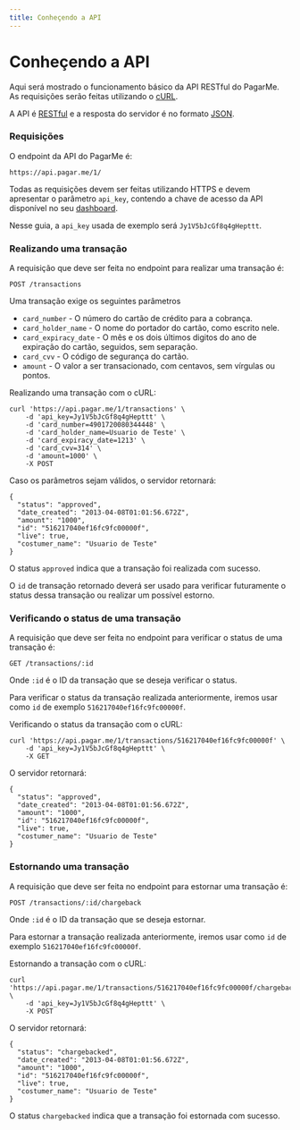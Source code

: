 ```yaml
---
title: Conheçendo a API
---
```


# Conheçendo a API

Aqui será mostrado o funcionamento básico da API RESTful do PagarMe. As requisições serão feitas utilizando o [cURL](http://curl.haxx.se).

A API é [RESTful](https://en.wikipedia.org/wiki/Representational_state_transfer) e a resposta do servidor é no formato [JSON](http://www.json.org).

### Requisições

O endpoint da API do PagarMe é:

	https://api.pagar.me/1/

Todas as requisições devem ser feitas utilizando HTTPS e devem apresentar o parâmetro `api_key`, contendo a chave de acesso da API disponível no seu [dashboard](https://dashboard.pagar.me).

Nesse guia, a `api_key` usada de exemplo será `Jy1V5bJcGf8q4gHepttt`.

### Realizando uma transação

A requisição que deve ser feita no endpoint para realizar uma transação é:

	POST /transactions

Uma transação exige os seguintes parâmetros

- `card_number` - O número do cartão de crédito para a cobrança.
- `card_holder_name` - O nome do portador do cartão, como escrito nele.
- `card_expiracy_date` - O mês e os dois últimos digitos do ano de expiração do cartão, seguidos, sem separação.
- `card_cvv` - O código de segurança do cartão.
- `amount` - O valor a ser transacionado, com centavos, sem vírgulas ou pontos.

Realizando uma transação com o cURL:

	curl 'https://api.pagar.me/1/transactions' \
		-d 'api_key=Jy1V5bJcGf8q4gHepttt' \
		-d 'card_number=4901720080344448' \
		-d 'card_holder_name=Usuario de Teste' \
		-d 'card_expiracy_date=1213' \
		-d 'card_cvv=314' \
		-d 'amount=1000' \
		-X POST 

Caso os parâmetros sejam válidos, o servidor retornará:

	{
	  "status": "approved",
	  "date_created": "2013-04-08T01:01:56.672Z",
	  "amount": "1000",
	  "id": "516217040ef16fc9fc00000f",
	  "live": true,
	  "costumer_name": "Usuario de Teste"
	}

O status `approved` indica que a transação foi realizada com sucesso.

O `id` de transação retornado deverá ser usado para verificar futuramente o status dessa transação ou realizar um possível estorno.

### Verificando o status de uma transação

A requisição que deve ser feita no endpoint para verificar o status de uma transação é:

	GET /transactions/:id

Onde `:id` é o ID da transação que se deseja verificar o status.

Para verificar o status da transação realizada anteriormente, iremos usar como `id` de exemplo `516217040ef16fc9fc00000f`.

Verificando o status da transação com o cURL:

	curl 'https://api.pagar.me/1/transactions/516217040ef16fc9fc00000f' \
		-d 'api_key=Jy1V5bJcGf8q4gHepttt' \
		-X GET 

O servidor retornará:

	{
	  "status": "approved",
	  "date_created": "2013-04-08T01:01:56.672Z",
	  "amount": "1000",
	  "id": "516217040ef16fc9fc00000f",
	  "live": true,
	  "costumer_name": "Usuario de Teste"
	}

### Estornando uma transação

A requisição que deve ser feita no endpoint para estornar uma transação é:

	POST /transactions/:id/chargeback

Onde `:id` é o ID da transação que se deseja estornar.

Para estornar a transação realizada anteriormente, iremos usar como `id` de exemplo `516217040ef16fc9fc00000f`.

Estornando a transação com o cURL:

	curl 'https://api.pagar.me/1/transactions/516217040ef16fc9fc00000f/chargeback' \
		-d 'api_key=Jy1V5bJcGf8q4gHepttt' \
		-X POST

O servidor retornará:

	{
	  "status": "chargebacked",
	  "date_created": "2013-04-08T01:01:56.672Z",
	  "amount": "1000",
	  "id": "516217040ef16fc9fc00000f",
	  "live": true,
	  "costumer_name": "Usuario de Teste"
	}

O status `chargebacked` indica que a transação foi estornada com sucesso.

